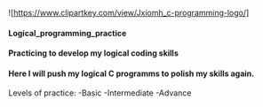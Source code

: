 ![https://www.clipartkey.com/view/Jxiomh_c-programming-logo/]

#### Logical_programming_practice
#### Practicing to develop my logical coding skills

#### Here I will push my logical C programms to polish my skills again.

Levels of practice:
  -Basic
  -Intermediate
  -Advance
